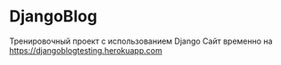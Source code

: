 # DjangoBlog
Тренировочный проект с использованием Django
Сайт временно на https://djangoblogtesting.herokuapp.com
